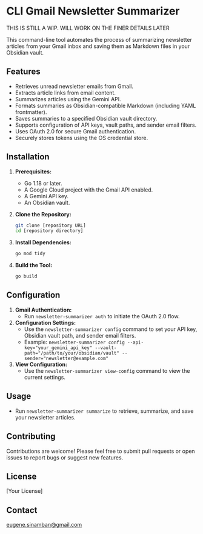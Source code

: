 # CLI Gmail Newsletter Summarizer

THIS IS STILL A WIP. WILL WORK ON THE FINER DETAILS LATER

This command-line tool automates the process of summarizing newsletter articles from your Gmail inbox and saving them as Markdown files in your Obsidian vault.

## Features

- Retrieves unread newsletter emails from Gmail.
- Extracts article links from email content.
- Summarizes articles using the Gemini API.
- Formats summaries as Obsidian-compatible Markdown (including YAML frontmatter).
- Saves summaries to a specified Obsidian vault directory.
- Supports configuration of API keys, vault paths, and sender email filters.
- Uses OAuth 2.0 for secure Gmail authentication.
- Securely stores tokens using the OS credential store.

## Installation

1. **Prerequisites:**
    - Go 1.18 or later.
    - A Google Cloud project with the Gmail API enabled.
    - A Gemini API key.
    - An Obsidian vault.
2. **Clone the Repository:**

    ```bash
    git clone [repository URL]
    cd [repository directory]
    ```

3. **Install Dependencies:**

    ```bash
    go mod tidy
    ```

4. **Build the Tool:**

    ```bash
    go build
    ```

## Configuration

1. **Gmail Authentication:**
    - Run `newsletter-summarizer auth` to initiate the OAuth 2.0 flow.
2. **Configuration Settings:**
    - Use the `newsletter-summarizer config` command to set your API key, Obsidian vault path, and sender email filters.
    - Example: `newsletter-summarizer config --api-key="your_gemini_api_key" --vault-path="/path/to/your/obsidian/vault" --sender="newsletter@example.com"`
3. **View Configuration:**
    - Use the `newsletter-summarizer view-config` command to view the current settings.

## Usage

- Run `newsletter-summarizer summarize` to retrieve, summarize, and save your newsletter articles.

## Contributing

Contributions are welcome! Please feel free to submit pull requests or open issues to report bugs or suggest new features.

## License

[Your License]

## Contact

eugene.sinamban@gmail.com
